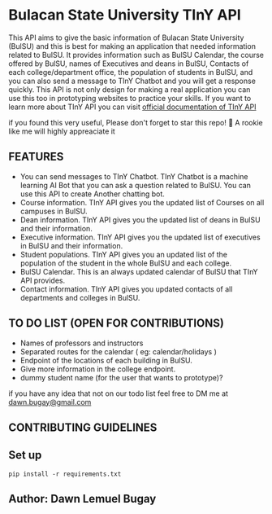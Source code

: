 # Bulacan State University TInY API


This API aims to give the basic information of Bulacan State University (BulSU) and this is best for making an application that needed information related to BulSU. It provides information such as BulSU Calendar, the course offered by BulSU, names of Executives and deans in BulSU, Contacts of each college/department office, the population of students in BulSU, 
and you can also send a message to TInY Chatbot and you will get a response quickly. This API is not only design for making a real application you can use this too in prototyping websites to practice your skills. If you want to learn more about TInY API you can visit [official documentation of TInY API](https://bulsutiny.netlify.app/)

if you found this very useful, Please don't forget to star this repo! 🌱 A rookie like me will highly appreaciate it

## FEATURES

* You can send messages to TInY Chatbot. TInY Chatbot is a machine learning AI Bot that you can ask a question related to BulSU. You can use this API to create Another chatting bot.
* Course information. TInY API gives you the updated list of Courses on all campuses in BulSU.
* Dean information.  TInY API gives you the updated list of deans in BulSU and their information.
* Executive information.  TInY API gives you the updated list of executives in BulSU and their information.
* Student populations. TInY API gives you an updated list of the population of the student in the whole BulSU and each college.
* BulSU Calendar. This is an always updated calendar of BulSU that TInY API provides.
* Contact information. TInY API gives you updated contacts of all departments and colleges in BulSU.


## TO DO LIST (OPEN FOR CONTRIBUTIONS)

 * Names of professors and instructors
 * Separated routes for the calendar ( eg: calendar/holidays )
 * Endpoint of the locations of each building in BulSU.
 * Give more information in the college endpoint.
 * dummy student name (for the user that wants to prototype)?
 
 if you have any idea that not on our todo list feel free to DM me at dawn.bugay@gmail.com
 

## CONTRIBUTING GUIDELINES
## Set up
```
pip install -r requirements.txt
```


## Author: Dawn Lemuel Bugay
